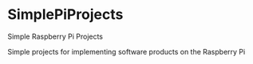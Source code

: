 # SimplePiProjects
Simple Raspberry Pi Projects

Simple projects for implementing software products on the Raspberry Pi

